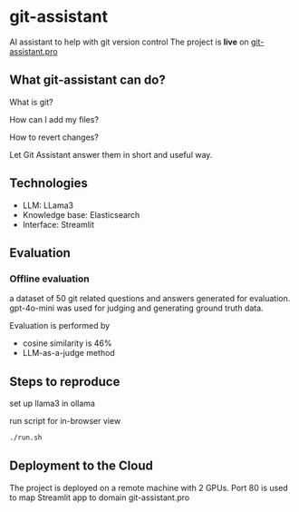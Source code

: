 # git-assistant

AI assistant to help with git version control
The project is **live** on [git-assistant.pro](http://git-assistant.pro/)

## What git-assistant can do?


What is git?

How can I add my files?

How to revert changes?


Let Git Assistant answer them in short and useful way. 


## Technologies

* LLM: LLama3
* Knowledge base: Elasticsearch
* Interface: Streamlit

## Evaluation

### Offline evaluation
a dataset of 50 git related questions and answers generated for evaluation.
gpt-4o-mini was used for judging and generating ground truth data.

Evaluation is performed by
* cosine similarity is 46%
* LLM-as-a-judge method

## Steps to reproduce

set up llama3 in ollama

run script for in-browser view
``` bash
./run.sh
```

## Deployment to the Cloud

The project is deployed on a remote machine with 2 GPUs.
Port 80 is used to map Streamlit app to domain git-assistant.pro
